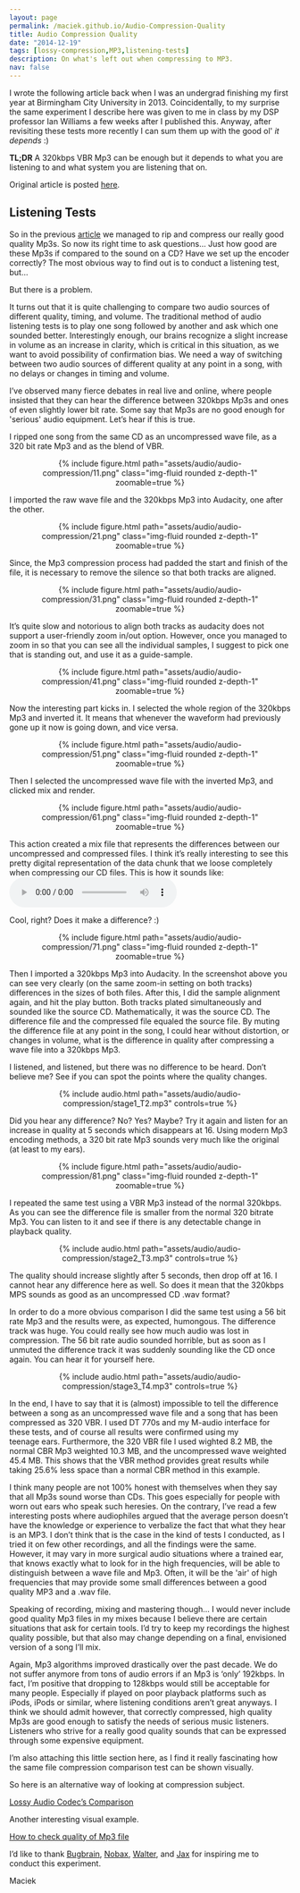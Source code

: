 ```yaml
---
layout: page
permalink: /maciek.github.io/Audio-Compression-Quality
title: Audio Compression Quality
date: "2014-12-19"
tags: [lossy-compression,MP3,listening-tests]
description: On what's left out when compressing to MP3.
nav: false
---
```



I wrote the following article back when I was an undergrad finishing my first year at Birmingham City University in 2013. Coincidentally, to my surprise the same experiment I describe here was given to me in class by my DSP professor Ian Williams a few weeks after I published this. Anyway, after revisiting these tests more recently I can sum them up with the good ol' <em>it depends</em> :)

**TL;DR** A 320kbps VBR Mp3 can be enough but it depends to what you are listening to and what system you are listening that on.

Original article is posted [here](https://maciekonsound.wordpress.com/2014/12/19/listening-tests/).

<h2>Listening Tests</h2>
<p style="text-align:left;" align="CENTER">So in the previous <a title="Article on CD Ripping" href="https://maciek-tomczak.github.io/maciek.github.io/Audio-Ripping-and-Compression" target="_blank">article</a> we managed to rip and compress our really good quality Mp3s. So now its right time to ask questions… Just how good are these Mp3s if compared to the sound on a CD? Have we set up the encoder correctly? The most obvious way to find out is to conduct a listening test, but…</p>
But there is a problem.

It turns out that it is quite challenging to compare two audio sources of different quality, timing, and volume. The traditional method of audio listening tests is to play one song followed by another and ask which one sounded better. Interestingly enough, our brains recognize a slight increase in volume as an increase in clarity, which is critical in this situation, as we want to avoid possibility of confirmation bias. We need a way of switching between two audio sources of different quality at any point in a song, with no delays or changes in timing and volume.

I’ve observed many fierce debates in real live and online, where people insisted that they can hear the difference between 320kbps Mp3s and ones of even slightly lower bit rate. Some say that Mp3s are no good enough for 'serious' audio equipment. Let’s hear if this is true.

I ripped one song from the same CD as an uncompressed wave file, as a 320 bit rate Mp3 and as the blend of VBR.

<center>
<figure>
<div class="row mt-3">
    <div class="col-sm mt-3 mt-md-0">
        {% include figure.html path="assets/audio/audio-compression/11.png" class="img-fluid rounded z-depth-1" zoomable=true %}
    </div>
</div>
</figure>
</center>

I imported the raw wave file and the 320kbps Mp3 into Audacity, one after the other.

<center>
<figure>
<div class="row mt-3">
    <div class="col-sm mt-3 mt-md-0">
        {% include figure.html path="assets/audio/audio-compression/21.png" class="img-fluid rounded z-depth-1" zoomable=true %}
    </div>
</div>
</figure>
</center>

Since, the Mp3 compression process had padded the start and finish of the file, it is necessary to remove the silence so that both tracks are aligned.

<center>
<figure>
<div class="row mt-3">
    <div class="col-sm mt-3 mt-md-0">
        {% include figure.html path="assets/audio/audio-compression/31.png" class="img-fluid rounded z-depth-1" zoomable=true %}
    </div>
</div>
</figure>
</center>

It’s quite slow and notorious to align both tracks as audacity does not support a user-friendly zoom in/out option. However, once you managed to zoom in so that you can see all the individual samples, I suggest to pick one that is standing out, and use it as a guide-sample.

<center>
<figure>
<div class="row mt-3">
    <div class="col-sm mt-3 mt-md-0">
        {% include figure.html path="assets/audio/audio-compression/41.png" class="img-fluid rounded z-depth-1" zoomable=true %}
    </div>
</div>
</figure>
</center>

Now the interesting part kicks in. I selected the whole region of the 320kbps Mp3 and inverted it. It means that whenever the waveform had previously gone up it now is going down, and vice versa.

<center>
<figure>
<div class="row mt-3">
    <div class="col-sm mt-3 mt-md-0">
        {% include figure.html path="assets/audio/audio-compression/51.png" class="img-fluid rounded z-depth-1" zoomable=true %}
    </div>
</div>
</figure>
</center>

Then I selected the uncompressed wave file with the inverted Mp3, and clicked mix and render.

<center>
<figure>
<div class="row mt-3">
    <div class="col-sm mt-3 mt-md-0">
        {% include figure.html path="assets/audio/audio-compression/61.png" class="img-fluid rounded z-depth-1" zoomable=true %}
    </div>
</div>
</figure>
</center>

This action created a mix file that represents the differences between our uncompressed and compressed files. I think it’s really interesting to see this pretty digital representation of the data chunk that we loose completely when compressing our CD files. This is how it sounds like: <audio controls src="./stage1_T1.wav"></audio>

Cool, right? Does it make a difference? :)

<center>
<figure>
<div class="row mt-3">
    <div class="col-sm mt-3 mt-md-0">
        {% include figure.html path="assets/audio/audio-compression/71.png" class="img-fluid rounded z-depth-1" zoomable=true %}
    </div>
</div>
</figure>
</center>

Then I imported a 320kbps Mp3 into Audacity. In the screenshot above you can see very clearly (on the same zoom-in setting on both tracks) differences in the sizes of both files. After this, I did the sample alignment again, and hit the play button. Both tracks plated simultaneously and sounded like the source CD. Mathematically, it was the source CD. The difference file and the compressed file equaled the source file. By muting the difference file at any point in the song, I could hear without distortion, or changes in volume, what is the difference in quality after compressing a wave file into a 320kbps Mp3.

I listened, and listened, but there was no difference to be heard. Don’t believe me? See if you can spot the points where the quality changes.

<center>
<figure>
		{% include audio.html path="assets/audio/audio-compression/stage1_T2.mp3" controls=true %}
</figure>
</center>

Did you hear any difference? No? Yes? Maybe? Try it again and listen for an increase in quality at 5 seconds which disappears at 16. Using modern Mp3 encoding methods, a 320 bit rate Mp3 sounds very much like the original (at least to my ears).

<center>
<figure>
<div class="row mt-3">
    <div class="col-sm mt-3 mt-md-0">
        {% include figure.html path="assets/audio/audio-compression/81.png" class="img-fluid rounded z-depth-1" zoomable=true %}
    </div>
</div>
</figure>
</center>

I repeated the same test using a VBR Mp3 instead of the normal 320kbps. As you can see the difference file is smaller from the normal 320 bitrate Mp3. You can listen to it and see if there is any detectable change in playback quality.

<center>
<figure>
		{% include audio.html path="assets/audio/audio-compression/stage2_T3.mp3" controls=true %}
</figure>
</center>

The quality should increase slightly after 5 seconds, then drop off at 16. I cannot hear any difference here as well. So does it mean that the 320kbps MPS sounds as good as an uncompressed CD .wav format?

In order to do a more obvious comparison I did the same test using a 56 bit rate Mp3 and the results were, as expected, humongous. The difference track was huge. You could really see how much audio was lost in compression. The 56 bit rate audio sounded horrible, but as soon as I unmuted the difference track it was suddenly sounding like the CD once again. You can hear it for yourself here.

<center>
<figure>
		{% include audio.html path="assets/audio/audio-compression/stage3_T4.mp3" controls=true %}
</figure>
</center>

In the end, I have to say that it is (almost) impossible to tell the difference between a song as an uncompressed wave file and a song that has been compressed as 320 VBR. I used DT 770s and my M-audio interface for these tests, and of course all results were confirmed using my teenage ears. Furthermore, the 320 VBR file I used wighted 8.2 MB, the normal CBR Mp3 weighted 10.3 MB, and the uncompressed wave weighted 45.4 MB. This shows that the VBR method provides great results while taking 25.6% less space than a normal CBR method in this example.

I think many people are not 100% honest with themselves when they say that all Mp3s sound worse than CDs. This goes especially for people with worn out ears who speak such heresies. On the contrary, I’ve read a few interesting posts where audiophiles argued that the average person doesn’t have the knowledge or experience to verbalize the fact that what they hear is an MP3. I don’t think that is the case in the kind of tests I conducted, as I tried it on few other recordings, and all the findings were the same. However, it may vary in more surgical audio situations where a trained ear, that knows exactly what to look for in the high frequencies, will be able to distinguish between a wave file and Mp3. Often, it will be the 'air' of high frequencies that may provide some small differences between a good quality MP3 and a .wav file.

Speaking of recording, mixing and mastering though... I would never include good quality Mp3 files in my mixes because I believe there are certain situations that ask for certain tools. I’d try to keep my recordings the highest quality possible, but that also may change depending on a final, envisioned version of a song I’ll mix.

Again, Mp3 algorithms improved drastically over the past decade. We do not suffer anymore from tons of audio errors if an Mp3 is ‘only’ 192kbps. In fact, I’m positive that dropping to 128kbps would still be acceptable for many people. Especially if played on poor playback platforms such as iPods, iPods or similar, where listening conditions aren’t great anyways. I think we should admit however, that correctly compressed, high quality Mp3s are good enough to satisfy the needs of serious music listeners. Listeners who strive for a really good quality sounds that can be expressed through some expensive equipment.

I’m also attaching this little section here, as I find it really fascinating how the same file compression comparison test can be shown visually.

So here is an alternative way of looking at compression subject.

<a title="Lossy Audio Codec's Comparison" href="http://www.head-fi.org/t/225356/lossy-audio-codecs-comparison-huge-amount-of-pics-itunes-update-on-p-7" target="_blank">Lossy Audio Codec’s Comparison</a>

Another interesting visual example.

<a title="How to check quality of Mp3 file" href="http://www.walterdevos.be/how-to-check-quality-of-mp3-file" target="_blank">How to check quality of Mp3 file</a>

I’d like to thank <a id="yui-gen18" title="Bugbrain's post on Recordingreview.com" href="http://forum.recordingreview.com/f8/endless-mp3-vs-wav-debate-randomized-blind-listening-test-40661/" target="_blank" rel="nofollow">Bugbrain</a>, <a title="Forum profile" href="http://www.head-fi.org/u/49722/sir-nobax" target="_blank">Nobax</a>, <a title="Walter's blog" href="http://blog.walterdevos.be/" target="_blank">Walter</a>, and <a title="Jax's website" href="http://www.jax184.com/" target="_blank">Jax</a> for inspiring me to conduct this experiment.

Maciek
